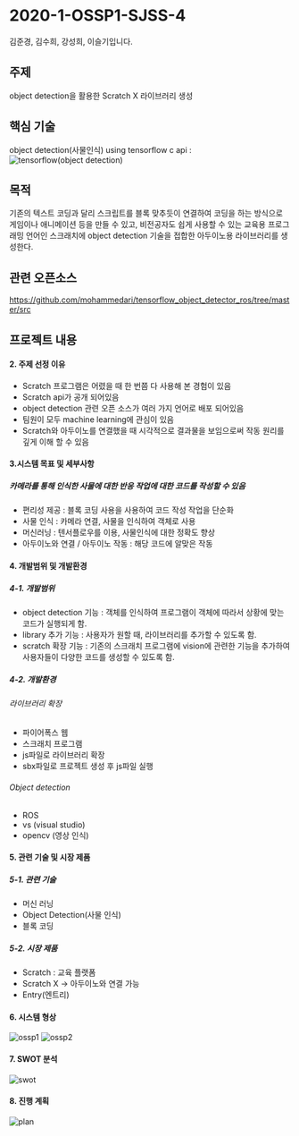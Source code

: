 # 2020-1-OSSP1-SJSS-4
김준경, 김수희, 강성희, 이슬기입니다. 

## 주제
object detection을 활용한 Scratch X 라이브러리 생성

## 핵심 기술
object detection(사물인식) 
using tensorflow c api :
![tensorflow(object detection)](https://user-images.githubusercontent.com/59370701/80907325-30464380-8d51-11ea-89aa-92bc55afc1fa.JPG)

## 목적
기존의 텍스트 코딩과 달리 스크립트를 블록 맞추듯이 연결하여 코딩을 하는 방식으로 게임이나 애니메이션 등을 만들 수 있고, 비전공자도 쉽게 사용할 수 있는 교육용 프로그래밍 언어인 스크래치에 object detection 기술을 접합한 아두이노용 라이브러리를 생성한다.

## 관련 오픈소스
https://github.com/mohammedari/tensorflow_object_detector_ros/tree/master/src

## 프로젝트 내용

#### 2. 주제 선정 이유
- Scratch 프로그램은 어렸을 때 한 번쯤 다 사용해 본 경험이 있음
- Scratch api가 공개 되어있음
- object detection 관련 오픈 소스가 여러 가지 언어로 배포 되어있음
- 팀원이 모두 machine learning에 관심이 있음
- Scratch와 아두이노를 연결했을 때 시각적으로 결과물을 보임으로써 작동 원리를 깊게 이해 할 수 있음

#### 3.시스템 목표 및 세부사항
##### 카메라를 통해 인식한 사물에 대한 반응 작업에 대한 코드를 작성할 수 있음
- 편리성 제공
	: 블록 코딩 사용을 사용하여 코드 작성 작업을 단순화
- 사물 인식 
	: 카메라 연결, 사물을 인식하여 객체로 사용
- 머신러닝
	: 텐서플로우를 이용, 사물인식에 대한 정확도 향상
- 아두이노와 연결 / 아두이노 작동
	: 해당 코드에 알맞은 작동

#### 4. 개발범위 및 개발환경
##### 4-1. 개발범위

 - object detection 기능
        : 객체를 인식하여 프로그램이 객체에 따라서 상황에 맞는 코드가 실행되게 함.
 - library 추가 기능
        : 사용자가 원할 때, 라이브러리를 추가할 수 있도록 함.
 - scratch 확장 기능
        : 기존의 스크래치 프로그램에 vision에 관련한 기능을 추가하여 사용자들이 다양한 코드를 생성할 수 있도록 함.

##### 4-2. 개발환경
###### 라이브러리 확장
 -  파이어폭스 웹
 -  스크래치 프로그램
 -  js파일로 라이브러리 확장
 -  sbx파일로 프로젝트 생성 후 js파일 실행
###### Object detection
 -  ROS 
 -  vs (visual studio) 
 -  opencv (영상 인식)
 
#### 5. 관련 기술 및 시장 제품
##### 5-1. 관련 기술
- 머신 러닝
- Object Detection(사물 인식)
- 블록 코딩 
 
##### 5-2. 시장 제품
- Scratch : 교육 플랫폼
- Scratch X → 아두이노와 연결 가능
- Entry(엔트리) 

#### 6. 시스템 형상
![ossp1](https://user-images.githubusercontent.com/62641007/81142308-4d298380-8faa-11ea-8cf2-efdd6f14563e.PNG) 
![ossp2](https://user-images.githubusercontent.com/62641007/81142314-50247400-8faa-11ea-96e9-c1426baedc3f.PNG)

#### 7. SWOT 분석
![swot](https://user-images.githubusercontent.com/62641007/81142317-531f6480-8faa-11ea-9b18-1aa6e5928ae4.PNG)

#### 8. 진행 계획
![plan](https://user-images.githubusercontent.com/62641007/81142320-54e92800-8faa-11ea-879e-25c6abceceb8.PNG)
